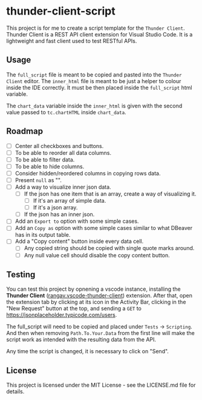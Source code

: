 # thunder-client-script

This project is for me to create a script template for the  `Thunder Client`. Thunder Client is a REST API client extension for Visual Studio Code. It is a lightweight and fast client used to test RESTful APIs.

## Usage

The `full_script` file is meant to be copied and pasted into the `Thunder Client` editor. The `inner_html` file is meant to be just a helper to colour inside the IDE correctly. It must be then placed inside the `full_script` html variable.

The `chart_data` variable inside the `inner_html` is given with the second value passed to `tc.chartHTML` inside `chart_data`.

## Roadmap

- [ ] Center all checkboxes and buttons.
- [ ] To be able to reorder all data columns.
- [ ] To be able to filter data.
- [ ] To be able to hide columns.
- [ ] Consider hidden/reordered columns in copying rows data.
- [ ] Present `null` as "<null>".
- [ ] Add a way to visualize inner json data.
  - [ ] If the json has one item that is an array, create a way of visualizing it.
    - [ ] If it's an array of simple data.
    - [ ] If it's a json array.
  - [ ] If the json has an inner json.
- [ ] Add an `Export to` option with some simple cases.
- [ ] Add an `Copy as` option with some simple cases similar to what DBeaver has in its output table.
- [ ] Add a "Copy content" button inside every data cell.
  - [ ] Any copied string should be copied with single quote marks around.
  - [ ] Any null value cell should disable the copy content button.

## Testing

You can test this project by opnening a vscode instance, installing the __Thunder Client__ ([rangav.vscode-thunder-client](https://marketplace.visualstudio.com/items?itemName=rangav.vscode-thunder-client)) extension. After that, open the extension tab by clicking at its icon in the Activity Bar, clicking in the "New Request" button at the top, and sending a `GET` to https://jsonplaceholder.typicode.com/users.

The full_script will need to be copied and placed under `Tests` -> `Scripting`. And then when removing `Path.To.Your.Data` from the first line will make the script work as intended with the resulting data from the API.

Any time the script is changed, it is necessary to click on "Send".

## License

This project is licensed under the MIT License - see the LICENSE.md file for details.
